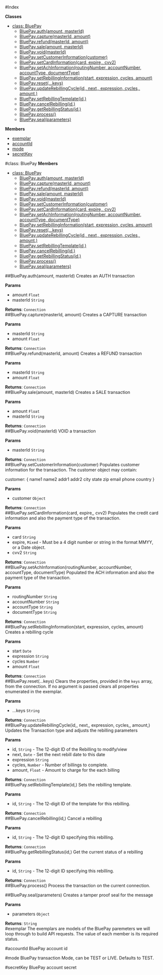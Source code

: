 #Index

**Classes**

* [class: BluePay](#BluePay)
  * [BluePay.auth(amount, masterId)](#BluePay.auth)
  * [BluePay.capture(masterId, amount)](#BluePay.capture)
  * [BluePay.refund(masterId, amount)](#BluePay.refund)
  * [BluePay.sale(amount, masterId)](#BluePay.sale)
  * [BluePay.void(masterId)](#BluePay.void)
  * [BluePay.setCustomerInformation(customer)](#BluePay.setCustomerInformation)
  * [BluePay.setCardInformation(card, expire,, cvv2)](#BluePay.setCardInformation)
  * [BluePay.setAchInformation(routingNumber, accountNumber, accountType, documentType)](#BluePay.setAchInformation)
  * [BluePay.setRebillingInformation(start, expression, cycles, amount)](#BluePay.setRebillingInformation)
  * [BluePay.reset(...keys)](#BluePay.reset)
  * [BluePay.updateRebillingCycle(id,, next,, expression, cycles,, amount,)](#BluePay.updateRebillingCycle)
  * [BluePay.setRebillingTemplate(id,)](#BluePay.setRebillingTemplate)
  * [BluePay.cancelRebilling(id,)](#BluePay.cancelRebilling)
  * [BluePay.getRebillingStatus(id,)](#BluePay.getRebillingStatus)
  * [BluePay.process()](#BluePay.process)
  * [BluePay.seal(parameters)](#BluePay.seal)

**Members**

* [exemplar](#exemplar)
* [accountId](#accountId)
* [mode](#mode)
* [secretKey](#secretKey)
 
<a name="BluePay"></a>
#class: BluePay
**Members**

* [class: BluePay](#BluePay)
  * [BluePay.auth(amount, masterId)](#BluePay.auth)
  * [BluePay.capture(masterId, amount)](#BluePay.capture)
  * [BluePay.refund(masterId, amount)](#BluePay.refund)
  * [BluePay.sale(amount, masterId)](#BluePay.sale)
  * [BluePay.void(masterId)](#BluePay.void)
  * [BluePay.setCustomerInformation(customer)](#BluePay.setCustomerInformation)
  * [BluePay.setCardInformation(card, expire,, cvv2)](#BluePay.setCardInformation)
  * [BluePay.setAchInformation(routingNumber, accountNumber, accountType, documentType)](#BluePay.setAchInformation)
  * [BluePay.setRebillingInformation(start, expression, cycles, amount)](#BluePay.setRebillingInformation)
  * [BluePay.reset(...keys)](#BluePay.reset)
  * [BluePay.updateRebillingCycle(id,, next,, expression, cycles,, amount,)](#BluePay.updateRebillingCycle)
  * [BluePay.setRebillingTemplate(id,)](#BluePay.setRebillingTemplate)
  * [BluePay.cancelRebilling(id,)](#BluePay.cancelRebilling)
  * [BluePay.getRebillingStatus(id,)](#BluePay.getRebillingStatus)
  * [BluePay.process()](#BluePay.process)
  * [BluePay.seal(parameters)](#BluePay.seal)

<a name="BluePay.auth"></a>
##BluePay.auth(amount, masterId)
Creates an AUTH transaction

**Params**

- amount `Float`  
- masterId `String`  

**Returns**: `Connection`  
<a name="BluePay.capture"></a>
##BluePay.capture(masterId, amount)
Creates a CAPTURE transaction

**Params**

- masterId `String`  
- amount `Float`  

**Returns**: `Connection`  
<a name="BluePay.refund"></a>
##BluePay.refund(masterId, amount)
Creates a REFUND transaction

**Params**

- masterId `String`  
- amount `Float`  

**Returns**: `Connection`  
<a name="BluePay.sale"></a>
##BluePay.sale(amount, masterId)
Creates a SALE transaction

**Params**

- amount `Float`  
- masterId `String`  

**Returns**: `Connection`  
<a name="BluePay.void"></a>
##BluePay.void(masterId)
VOID a transaction

**Params**

- masterId `String`  

**Returns**: `Connection`  
<a name="BluePay.setCustomerInformation"></a>
##BluePay.setCustomerInformation(customer)
Populates customer information for the transaction. The customer 
object may contain: 

customer: {
    name1
    name2
    addr1
    addr2
    city
    state
    zip
    email
    phone
    country
}

**Params**

- customer `Object`  

**Returns**: `Connection`  
<a name="BluePay.setCardInformation"></a>
##BluePay.setCardInformation(card, expire,, cvv2)
Populates the credit card information and also the payment type of the
transaction.

**Params**

- card `String`  
- expire, `Mixed` - Must be a 4 digit number or string in the format MMYY, or a Date object.  
- cvv2 `String`  

**Returns**: `Connection`  
<a name="BluePay.setAchInformation"></a>
##BluePay.setAchInformation(routingNumber, accountNumber, accountType, documentType)
Populated the ACH information and also the payment type of the
transaction.

**Params**

- routingNumber `String`  
- accountNumber `String`  
- accountType `String`  
- documentType `String`  

**Returns**: `Connection`  
<a name="BluePay.setRebillingInformation"></a>
##BluePay.setRebillingInformation(start, expression, cycles, amount)
Creates a rebilling cycle

**Params**

- start `Date`  
- expression `String`  
- cycles `Number`  
- amount `Float`  

**Returns**: `Connection`  
<a name="BluePay.reset"></a>
##BluePay.reset(...keys)
Clears the properties, provided in the `keys` array, from the 
connection. If no argument is passed clears all properties 
enumerated in the exemplar.

**Params**

- ...keys `String`  

**Returns**: `Connection`  
<a name="BluePay.updateRebillingCycle"></a>
##BluePay.updateRebillingCycle(id,, next,, expression, cycles,, amount,)
Updates the Transaction type and adjusts the rebilling parameters

**Params**

- id, `String` - The 12-digit ID of the Rebilling to modify/view  
- next, `Date` - Set the next rebill date to this date  
- expression `String`  
- cycles, `Number` - Number of billings to complete.  
- amount, `Float` - Amount to charge for the each billing  

**Returns**: `Connection`  
<a name="BluePay.setRebillingTemplate"></a>
##BluePay.setRebillingTemplate(id,)
Sets the rebilling template.

**Params**

- id, `String` - The 12-digit ID of the template for this rebilling.  

**Returns**: `Connection`  
<a name="BluePay.cancelRebilling"></a>
##BluePay.cancelRebilling(id,)
Cancel a rebilling

**Params**

- id, `String` - The 12-digit ID specifying this rebilling.  

**Returns**: `Connection`  
<a name="BluePay.getRebillingStatus"></a>
##BluePay.getRebillingStatus(id,)
Get the current status of a rebilling

**Params**

- id, `String` - The 12-digit ID specifying this rebilling.  

**Returns**: `Connection`  
<a name="BluePay.process"></a>
##BluePay.process()
Process the transaction on the current connection.

<a name="BluePay.seal"></a>
##BluePay.seal(parameters)
Creates a tamper proof seal for the message

**Params**

- parameters `Object`  

**Returns**: `String`  
<a name="exemplar"></a>
#exemplar
The exemplars are models of the BluePay paremeters we will 
loop through to build API requests. The value of each member 
is its required status.

<a name="accountId"></a>
#accountId
BluePay account id

<a name="mode"></a>
#mode
BluePay transaction Mode, can be TEST or LIVE.  Defaults to TEST.

<a name="secretKey"></a>
#secretKey
BluePay account secret

